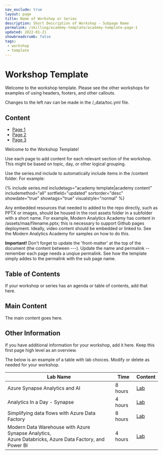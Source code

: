 ```yaml
---
nav_exclude: true
layout: page
title: Name of Workshop or Series
description: Short Description of Workshop - Subpage Name
permalink: /skilling/academy-template/academy-template-page-1
updated: 2022-01-21
showbreadcrumb: false
tags: 
 - workshop
 - template
---
```


# Workshop Template

Welcome to the workshop template. Please see the other workshops for examples of using headers, footers, and other callouts.

Changes to the left nav can be made in the /_data/toc.yml file.

##  Content

* [Page 1](/skilling/academy-template/academy-template-page-1)
* [Page 2](/skilling/academy-template/academy-template-page-2)
* [Page 3](/skilling/academy-template/academy-template-page-3)

Welcome to the Workshop Template!

Use each page to add content for each relevant section of the workshop. This might be based on topic, day, or other logical grouping.

Use the series.md include to automatically include items in the /content folder. For example:

{% include series.md 
    includetags="academy template|academy content" 
    includemethod="all" 
    sortfield="updated" sortorder="desc" showdate="true" showtags="true"
    visualstyle="normal"
%}

Any embedded resources that needed to added to the repo directly, such as PPTX or images, should be housed in the root assets folder in a subfolder with a short name. For example, Modern Analytics Academy has content in /assets/maa/filename.pptx; this is necessary to support Github pages deployment. Ideally, video content should be embedded or linked to. See the Modern Analytics Academy for samples on how to do this.

__Important!__ Don't forget to update the 'front-matter' at the top of the document (the content between ---). Update the name and permalink -- remember each page needs a unqiue permalink. See how the template simply addes to the permalink with the sub page name.

## Table of Contents

If your workshop or series has an agenda or table of contents, add that here. 

## Main Content

The main content goes here.

## Other Information

If you have additional information for your workshop, add it here. Keep this first page high level as an overview.

The below is an example of a table with lab choices. Modify or delete as needed for your workshop.

| Lab Name | Time | Content | 
|---|---|---|
| Azure Synapse Analytics and AI | 8 hours | [Lab](https://github.com/microsoft/MCW-Azure-Synapse-Analytics-and-AI/blob/master/Hands-on%20lab/HOL%20step-by%20step%20-%20Azure%20Synapse%20Analytics%20and%20AI.md) |
| Analytics In a Day - Synapse | 4 hours | [Lab](https://github.com/solliancenet/azure-synapse-analytics-day) |
| Simplifying data flows with Azure Data Factory | 8 hours | [Lab](https://github.com/solliancenet/tech-immersion-data-ai/blob/master/data-exp5/README.md) |
| Modern Data Warehouse with Azure Synapse Analytics, <br />Azure Databricks, Azure Data Factory, and Power BI | 4 hours | [Lab](https://github.com/solliancenet/tech-immersion-data-ai/blob/master/data-exp6/README.md) |
